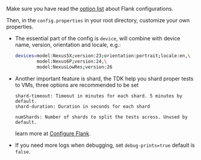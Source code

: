 Make sure you have read the [option list](https://github.com/TestArmada/flank#configure-flank) about Flank configurations.

Then, in the `config.properties` in your root directory, customize your own properties.

- The essential part of the config is `device`, will combine with device name, version, orientation and locale, e.g.:

    ```bash
    devices=model:Nexus5X;version:23;orientation:portrait;locale:en,\
            model:Nexus6P;version:24,\
            model:NexusLowRes;version:26
    ```

- Another important feature is shard, the TDK help you shard proper tests to VMs, three options are recommended to be set
    ```
    shard-timeout: Timeout in minutes for each shard. 5 minutes by default.
    shard-duration: Duration in seconds for each shard

    numShards: Number of shards to split the tests across. Unused by default.
    ```

    learn more at [Configure Flank](https://github.com/TestArmada/flank#configure-flank).

- If you need more logs when debugging, set `debug-prints=true` default is `false`.


